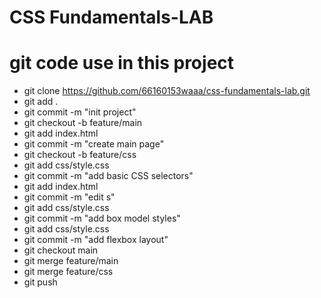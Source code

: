 # CSS Fundamentals-LAB
# git code use in this project
- git clone https://github.com/66160153waaa/css-fundamentals-lab.git
- git add .
- git commit -m "init project"
- git checkout -b feature/main
- git add index.html
- git commit -m "create main page"
- git checkout -b feature/css
- git add css/style.css
- git commit -m "add basic CSS selectors"
- git add index.html
- git commit -m "edit s"
- git add css/style.css
- git commit -m "add  box model styles"
- git add css/style.css
- git commit -m "add flexbox layout"
- git checkout main
- git merge feature/main
- git merge feature/css
- git push